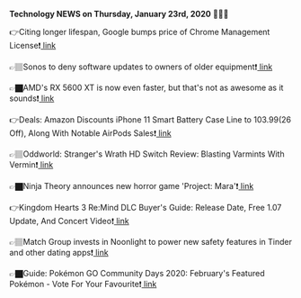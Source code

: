 <b>Technology NEWS on Thursday, January 23rd, 2020</b> 📡📡📡 

👉Citing longer lifespan, Google bumps price of Chrome Management License❗️<a href='https://techblock.club/?p=2394'> link</a>

👉🏽Sonos to deny software updates to owners of older equipment❗️<a href='https://techblock.club/?p=2396'> link</a>

👉🏿AMD's RX 5600 XT is now even faster, but that's not as awesome as it sounds❗️<a href='https://techblock.club/?p=2398'> link</a>

👉Deals: Amazon Discounts iPhone 11 Smart Battery Case Line to $103.99 ($26 Off), Along With Notable AirPods Sales❗️<a href='https://techblock.club/?p=2400'> link</a>

👉🏽Oddworld: Stranger's Wrath HD Switch Review: Blasting Varmints With Vermin❗️<a href='https://techblock.club/?p=2402'> link</a>

👉🏿Ninja Theory announces new horror game 'Project: Mara'❗️<a href='https://techblock.club/?p=2404'> link</a>

👉Kingdom Hearts 3 Re:Mind DLC Buyer's Guide: Release Date, Free 1.07 Update, And Concert Video❗️<a href='https://techblock.club/?p=2406'> link</a>

👉🏽Match Group invests in Noonlight to power new safety features in Tinder and other dating apps❗️<a href='https://techblock.club/?p=2408'> link</a>

👉🏿Guide: Pokémon GO Community Days 2020: February's Featured Pokémon - Vote For Your Favourite❗️<a href='https://techblock.club/?p=2410'> link</a>

